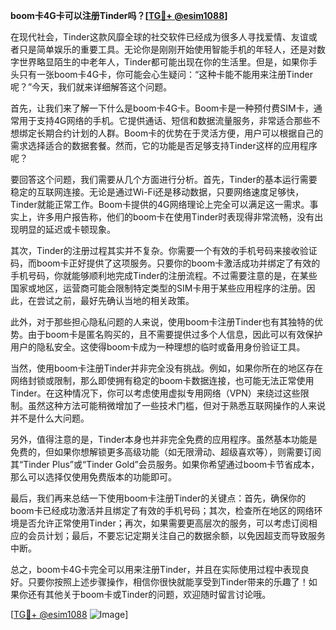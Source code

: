 **boom卡4G卡可以注册Tinder吗？[[TG💪+ @esim1088](https://t.me/s/esim1088)]**

在现代社会，Tinder这款风靡全球的社交软件已经成为很多人寻找爱情、友谊或者只是简单娱乐的重要工具。无论你是刚刚开始使用智能手机的年轻人，还是对数字世界略显陌生的中老年人，Tinder都可能出现在你的生活里。但是，如果你手头只有一张boom卡4G卡，你可能会心生疑问：“这种卡能不能用来注册Tinder呢？”今天，我们就来详细解答这个问题。

首先，让我们来了解一下什么是boom卡4G卡。Boom卡是一种预付费SIM卡，通常用于支持4G网络的手机。它提供通话、短信和数据流量服务，非常适合那些不想绑定长期合约计划的人群。Boom卡的优势在于灵活方便，用户可以根据自己的需求选择适合的数据套餐。然而，它的功能是否足够支持Tinder这样的应用程序呢？

要回答这个问题，我们需要从几个方面进行分析。首先，Tinder的基本运行需要稳定的互联网连接。无论是通过Wi-Fi还是移动数据，只要网络速度足够快，Tinder就能正常工作。Boom卡提供的4G网络理论上完全可以满足这一需求。事实上，许多用户报告称，他们的boom卡在使用Tinder时表现得非常流畅，没有出现明显的延迟或卡顿现象。

其次，Tinder的注册过程其实并不复杂。你需要一个有效的手机号码来接收验证码，而boom卡正好提供了这项服务。只要你的boom卡激活成功并绑定了有效的手机号码，你就能够顺利地完成Tinder的注册流程。不过需要注意的是，在某些国家或地区，运营商可能会限制特定类型的SIM卡用于某些应用程序的注册。因此，在尝试之前，最好先确认当地的相关政策。

此外，对于那些担心隐私问题的人来说，使用boom卡注册Tinder也有其独特的优势。由于boom卡是匿名购买的，且不需要提供过多个人信息，因此可以有效保护用户的隐私安全。这使得boom卡成为一种理想的临时或备用身份验证工具。

当然，使用boom卡注册Tinder并非完全没有挑战。例如，如果你所在的地区存在网络封锁或限制，那么即使拥有稳定的boom卡数据连接，也可能无法正常使用Tinder。在这种情况下，你可以考虑使用虚拟专用网络（VPN）来绕过这些限制。虽然这种方法可能稍微增加了一些技术门槛，但对于熟悉互联网操作的人来说并不是什么大问题。

另外，值得注意的是，Tinder本身也并非完全免费的应用程序。虽然基本功能是免费的，但如果你想解锁更多高级功能（如无限滑动、超级喜欢等），则需要订阅其“Tinder Plus”或“Tinder Gold”会员服务。如果你希望通过boom卡节省成本，那么可以选择仅使用免费版本的功能即可。

最后，我们再来总结一下使用boom卡注册Tinder的关键点：首先，确保你的boom卡已经成功激活并且绑定了有效的手机号码；其次，检查所在地区的网络环境是否允许正常使用Tinder；再次，如果需要更高层次的服务，可以考虑订阅相应的会员计划；最后，不要忘记定期关注自己的数据余额，以免因超支而导致服务中断。

总之，boom卡4G卡完全可以用来注册Tinder，并且在实际使用过程中表现良好。只要你按照上述步骤操作，相信你很快就能享受到Tinder带来的乐趣了！如果你还有其他关于boom卡或Tinder的问题，欢迎随时留言讨论哦。

[[TG💪+ @esim1088](https://t.me/s/esim1088) ![Image](https://i.postimg.cc/4NQfJmqS/Snipaste-2025-05-13-00-14-12.png)]